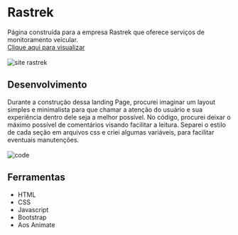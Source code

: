 # Rastrek
Página construída para a empresa Rastrek que oferece serviços de monitoramento veícular.
<br/>
<a href="https://rastrekphb.netlify.app/">Clique aqui para visualizar</a>
<br><br>
![site rastrek](https://github.com/nashEm8/rastrek/assets/101338996/249fe19c-8490-43d4-bb78-b1cc874da97f)


## Desenvolvimento
Durante a construção dessa landing Page, procurei imaginar um layout simples e minimalista para que chamar 
a atenção do usuário e sua experiência dentro dele seja a melhor possível. No código, procurei deixar o máximo 
possível de comentários visando facilitar a leitura. Separei o estilo de cada seção em arquivos css e criei algumas 
variáveis, para facilitar eventuais manutenções. 
<br/><br/>
![code](https://github.com/nashEm8/rastrek/assets/101338996/507b510c-ce14-4bbb-9d44-9681b4ea2584)

## Ferramentas
- HTML
- CSS
- Javascript
- Bootstrap
- Aos Animate
